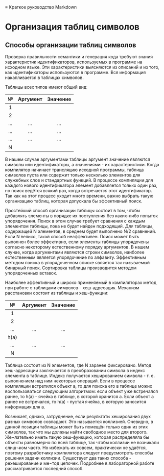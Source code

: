 ≡ Краткое руководство Markdown

# Организация таблиц символов
## Способы организации таблиц символов

Проверка правильности семантики и генерация кода требуют знания характеристик идентификаторов, используемых в программе на исходном языке. Эти характеристики выясняются из описаний и из того, как идентификаторы используются в программе. Вся информация накапливается в таблицах символов.

Таблицы всех типов имеют общий вид:

|  №  | Аргумент | Значение|
|:---:|:---:|:----:|
|  1  |     |     |
|  2  |     |     |
| ... | ... | ... |
| ... | ... | ... |
| ... | ... | ... |
|  N  |     |     |

В нашем случае аргументами таблицы аргумент значение являются символы или идентификаторы, а значениями - их характеристики. Когда компилятор начинает трансляцию исходной программы, таблица символов пуста или содержит только несколько элементов для служебных слов и стандартных функций. В процессе компиляции для каждого нового идентификатора элемент добавляется только один раз, но поиск ведётся всякий раз, когда встречается этот идентификатор. Так как на этот процесс уходит много времени, важно выбрать такую организацию таблиц, которая допускала бы эффективный поиск.

Простейший способ организации таблицы состоит в том, чтобы добавлять элементы в порядке их поступления без каких-либо попыток упорядочения. Поиск в этом случае требует сравнения с каждым элементом таблицы, пока не будет найден подходящий. Для таблицы, содержащей N элементов, в среднем будет выполнено N/2 сравнений. Если N велико, такой способ неэффективен. Поиск может быть выполнен более эффективно, если элементы таблицы упорядочены согласно некоторому естественному порядку аргументов. В нашем случае, когда аргументами являются строки символов, наиболее естественным является упорядочение по алфавиту. Эффективным методом поиска в упорядоченном списке является так называемый бинарный поиск. Сортировка таблицы производится методом упорядоченных вставок.

Наиболее эффективный и широко применяемый в компиляторах метод при работе с таблицами символов - хеш-адресация. Механизм расстановки состоит из таблицы и хеш-функции:

|  №  | Аргумент | Значение|
|:---:|:---:|:----:|
|  1  |     |     |
|  2  |     |     |
| ... | ... | ... |
| h(a)|     |     |
| ... | ... | ... |
|  N  |     |     |

Таблица состоит из N элементов, где N заранее фиксировано. Метод хеш-адресации заключается в преобразовании символа в индекс элемента в таблице. Индекс получается хешированием символа - т. е. выполнением над ним некоторых операций. Если в процессе компиляции встретился объект а, то для поиска его в таблице можно воспользоваться следующим алгоритмом: если объект уже встречался ранее, то h(а) - ячейка в таблице, в которой хранится а. Если объект а ранее не встречался, то h(а) - пустая ячейка, в которую заносится информация для а.

Возникает, однако, затруднение, если результаты хеширования двух разных символов совпадают. Это называется коллизией. Очевидно, в данной позиции таблицы может быть помещён только один из этих символов, так что мы должны найти свободное место для второго. Же¬лательно иметь такую хеш-функцию, которая распределяла бы объекты равномерно по всей таблице, так чтобы коллизии не возникали слиш¬ком часто. Но избежать их совсем, практически не удаётся, поэтому разработчику компилятора следует предусмотреть способы решения задачи коллизии. Существует два таких способа - рехеширование и ме¬тод цепочек. Подробнее в лабораторной работе рассматривается  последний способ.